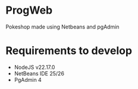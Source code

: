 # ProgWeb
Pokeshop made using Netbeans and pgAdmin

# Requirements to develop
- NodeJS v22.17.0
- NetBeans IDE 25/26
- PgAdmin 4